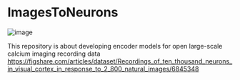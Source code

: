 # ImagesToNeurons

![image](https://user-images.githubusercontent.com/7431201/214917638-09cb1eeb-b518-4b69-96c9-3ba07051ccef.png)


This repository is about developing encoder models for open large-scale calcium imaging recording data
https://figshare.com/articles/dataset/Recordings_of_ten_thousand_neurons_in_visual_cortex_in_response_to_2_800_natural_images/6845348
